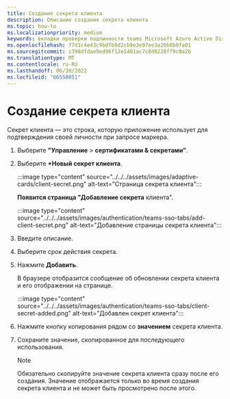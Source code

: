 ```yaml
---
title: Создание секрета клиента
description: Описание создания секрета клиента
ms.topic: how-to
ms.localizationpriority: medium
keywords: вкладки проверки подлинности teams Microsoft Azure Active Directory (Azure AD) API Graph
ms.openlocfilehash: 77d1c4e43c9bdfb9d2cb9e3e97ee3a26b8b0fa01
ms.sourcegitcommit: c398dfdae9ed96f12e1401ac7c8d0228ff9c0a2b
ms.translationtype: MT
ms.contentlocale: ru-RU
ms.lasthandoff: 06/30/2022
ms.locfileid: "66558851"
---
```

# <a name="create-client-secret"></a>Создание секрета клиента

Секрет клиента — это строка, которую приложение использует для подтверждения своей личности при запросе маркера.

1. Выберите **"Управление** > **сертификатами & секретами"**.

2. Выберите **+Новый секрет клиента**.

    :::image type="content" source="../../../assets/images/adaptive-cards/client-secret.png" alt-text="Страница секрета клиента":::

   **Появится страница "Добавление секрета** клиента".

    :::image type="content" source="../../../assets/images/authentication/teams-sso-tabs/add-client-secret.png" alt-text="Добавление страницы секрета клиента":::

3. Введите описание.
4. Выберите срок действия секрета.
5. Нажмите **Добавить**.

   В браузере отобразится сообщение об обновлении секрета клиента и его отображении на странице.

    :::image type="content" source="../../../assets/images/authentication/teams-sso-tabs/client-secret-added.png" alt-text="Добавлен секрет клиента":::

6. Нажмите кнопку копирования рядом со **значением** секрета клиента.
7. Сохраните значение, скопированное для последующего использования.

   > [!NOTE]
   > Обязательно скопируйте значение секрета клиента сразу после его создания. Значение отображается только во время создания секрета клиента и не может быть просмотрено после этого.
